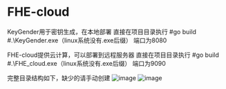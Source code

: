 # FHE-cloud
KeyGender用于密钥生成，在本地部署
直接在项目目录执行
#go build
#.\KeyGender.exe（linux系统没有.exe后缀）
端口为8080

FHE-cloud提供云计算，可以部署到远程服务器
直接在项目目录执行
#go build
#.\FHE_cloud.exe（linux系统没有.exe后缀）
端口为9090

完整目录结构如下，缺少的请手动创建
![image](https://user-images.githubusercontent.com/64878126/164626204-c3bc105b-346a-4a4c-9f1d-cfb5807a3172.png)
![image](https://user-images.githubusercontent.com/64878126/164626257-5c101e57-5365-43a4-a386-30ff9e22edc5.png)

